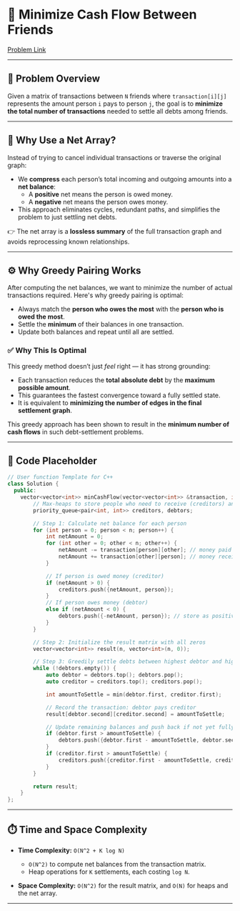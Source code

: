 # 💸 Minimize Cash Flow Between Friends
[Problem Link](https://www.geeksforgeeks.org/problems/minimize-cash-flow/1)

---

## 🎯 Problem Overview

Given a matrix of transactions between `N` friends where `transaction[i][j]` represents the amount person `i` pays to person `j`, the goal is to **minimize the total number of transactions** needed to settle all debts among friends.

---

## 🧠 Why Use a Net Array?

Instead of trying to cancel individual transactions or traverse the original graph:

- We **compress** each person’s total incoming and outgoing amounts into a **net balance**:
  - A **positive** net means the person is owed money.
  - A **negative** net means the person owes money.
- This approach eliminates cycles, redundant paths, and simplifies the problem to just settling net debts.

👉 The net array is a **lossless summary** of the full transaction graph and avoids reprocessing known relationships.

---

## ⚙️ Why Greedy Pairing Works

After computing the net balances, we want to minimize the number of actual transactions required. Here's why greedy pairing is optimal:

- Always match the **person who owes the most** with the **person who is owed the most**.
- Settle the **minimum** of their balances in one transaction.
- Update both balances and repeat until all are settled.


### ✅ Why This Is Optimal

This greedy method doesn’t just *feel* right — it has strong grounding:

- Each transaction reduces the **total absolute debt** by the **maximum possible amount**.
- This guarantees the fastest convergence toward a fully settled state.
- It is equivalent to **minimizing the number of edges in the final settlement graph**.

This greedy approach has been shown to result in the **minimum number of cash flows** in such debt-settlement problems.

---

## 🧪 Code Placeholder

```cpp
// User function Template for C++
class Solution {
  public:
    vector<vector<int>> minCashFlow(vector<vector<int>> &transaction, int n) {
        // Max-heaps to store people who need to receive (creditors) and who need to pay (debtors)
        priority_queue<pair<int, int>> creditors, debtors;

        // Step 1: Calculate net balance for each person
        for (int person = 0; person < n; person++) {
            int netAmount = 0;
            for (int other = 0; other < n; other++) {
                netAmount -= transaction[person][other]; // money paid to others
                netAmount += transaction[other][person]; // money received from others
            }

            // If person is owed money (creditor)
            if (netAmount > 0) {
                creditors.push({netAmount, person});
            }
            // If person owes money (debtor)
            else if (netAmount < 0) {
                debtors.push({-netAmount, person}); // store as positive for easier comparison
            }
        }

        // Step 2: Initialize the result matrix with all zeros
        vector<vector<int>> result(n, vector<int>(n, 0));

        // Step 3: Greedily settle debts between highest debtor and highest creditor
        while (!debtors.empty()) {
            auto debtor = debtors.top(); debtors.pop();
            auto creditor = creditors.top(); creditors.pop();

            int amountToSettle = min(debtor.first, creditor.first);

            // Record the transaction: debtor pays creditor
            result[debtor.second][creditor.second] = amountToSettle;

            // Update remaining balances and push back if not yet fully settled
            if (debtor.first > amountToSettle) {
                debtors.push({debtor.first - amountToSettle, debtor.second});
            }
            if (creditor.first > amountToSettle) {
                creditors.push({creditor.first - amountToSettle, creditor.second});
            }
        }

        return result;
    }
};

```

---

## ⏱️ Time and Space Complexity

- **Time Complexity:** `O(N^2 + K log N)`
  - `O(N^2)` to compute net balances from the transaction matrix.
  - Heap operations for `K` settlements, each costing `log N`.

- **Space Complexity:** `O(N^2)` for the result matrix, and `O(N)` for heaps and the net array.

---